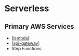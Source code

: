 # Serverless

## Primary AWS Services

* [[lambda]]
* [[api-gateway]]
* Step Functions

[//begin]: # "Autogenerated link references for markdown compatibility"
[lambda]: lambda "Lambda"
[api-gateway]: api-gateway "API Gateway"
[//end]: # "Autogenerated link references"